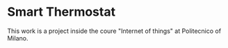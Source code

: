 # Smart Thermostat
This work is a project inside the coure "Internet of things" at Politecnico of Milano.
